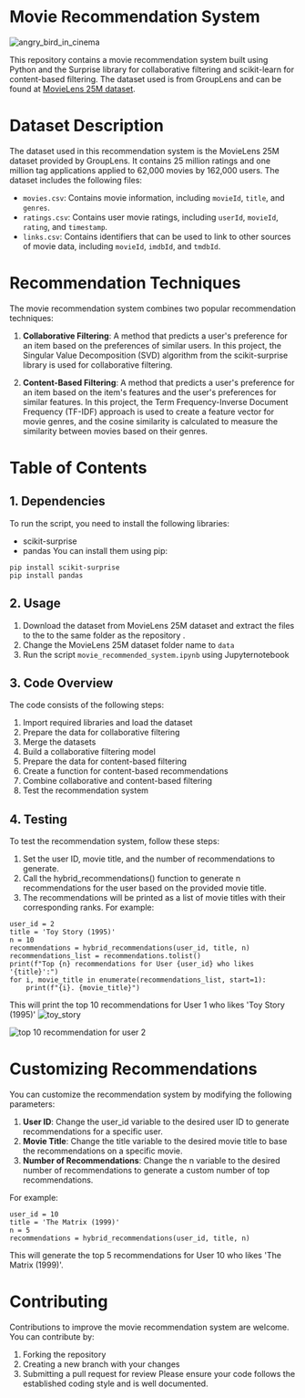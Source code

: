 # Movie Recommendation System
![angry_bird_in_cinema](https://media4.giphy.com/media/3o7rc0qU6m5hneMsuc/giphy.gif?cid=ecf05e47r1fe3wtme87wmqv8bgihs7wrz4qdinb7hl4rjcjl&rid=giphy.gif&ct=g)

This repository contains a movie recommendation system built using Python and the Surprise library for collaborative filtering and scikit-learn for content-based filtering. The dataset used is from GroupLens and can be found at [MovieLens 25M dataset](https://grouplens.org/datasets/movielens/25m/).

# Dataset Description

The dataset used in this recommendation system is the MovieLens 25M dataset provided by GroupLens. It contains 25 million ratings and one million tag applications applied to 62,000 movies by 162,000 users. The dataset includes the following files:

- `movies.csv`: Contains movie information, including `movieId`, `title`, and `genres`.
- `ratings.csv`: Contains user movie ratings, including `userId`, `movieId`, `rating`, and `timestamp`.
- `links.csv`: Contains identifiers that can be used to link to other sources of movie data, including `movieId`, `imdbId`, and `tmdbId`.

# Recommendation Techniques
The movie recommendation system combines two popular recommendation techniques:

1. **Collaborative Filtering**: A method that predicts a user's preference for an item based on the preferences of similar users. In this project, the Singular Value Decomposition (SVD) algorithm from the scikit-surprise library is used for collaborative filtering.

2. **Content-Based Filtering**: A method that predicts a user's preference for an item based on the item's features and the user's preferences for similar features. In this project, the Term Frequency-Inverse Document Frequency (TF-IDF) approach is used to create a feature vector for movie genres, and the cosine similarity is calculated to measure the similarity between movies based on their genres.

# Table of Contents
## 1. Dependencies
To run the script, you need to install the following libraries:

- scikit-surprise
- pandas
You can install them using pip:
```
pip install scikit-surprise
pip install pandas
```

## 2. Usage

1. Download the dataset from MovieLens 25M dataset and extract the files to the to the same folder as the repository .
2. Change the MovieLens 25M dataset folder name to `data`
3. Run the script `movie_recommended_system.ipynb` using Jupyternotebook

## 3. Code Overview

The code consists of the following steps:

1. Import required libraries and load the dataset
2. Prepare the data for collaborative filtering 
3. Merge the datasets 
4. Build a collaborative filtering model
5. Prepare the data for content-based filtering
6. Create a function for content-based recommendations
7. Combine collaborative and content-based filtering
8. Test the recommendation system

## 4. Testing

To test the recommendation system, follow these steps:

1. Set the user ID, movie title, and the number of recommendations to generate.
2. Call the hybrid_recommendations() function to generate n recommendations for the user based on the provided movie title.
3. The recommendations will be printed as a list of movie titles with their corresponding ranks.
For example: 

```
user_id = 2
title = 'Toy Story (1995)'
n = 10
recommendations = hybrid_recommendations(user_id, title, n)
recommendations_list = recommendations.tolist()
print(f"Top {n} recommendations for User {user_id} who likes '{title}':")
for i, movie_title in enumerate(recommendations_list, start=1):
    print(f"{i}. {movie_title}")
```
This will print the top 10 recommendations for User 1 who likes 'Toy Story (1995)'
![toy_story](https://media0.giphy.com/media/Jr9saevgSxACA/giphy.gif?cid=ecf05e47mhiuv53omrzda4lvqkfezznynkvxa28ts5eqngj1&rid=giphy.gif&ct=g)

![top 10 recommendation for user 2](https://user-images.githubusercontent.com/125786884/225857502-592a8d26-cd05-4324-adf3-62e2b889b254.png)



# Customizing Recommendations
You can customize the recommendation system by modifying the following parameters:

1. **User ID**: Change the user_id variable to the desired user ID to generate recommendations for a specific user.
2. **Movie Title**: Change the title variable to the desired movie title to base the recommendations on a specific movie.
3. **Number of Recommendations**: Change the n variable to the desired number of recommendations to generate a custom number of top recommendations.

For example:

```
user_id = 10
title = 'The Matrix (1999)'
n = 5
recommendations = hybrid_recommendations(user_id, title, n)
```

This will generate the top 5 recommendations for User 10 who likes 'The Matrix (1999)'.

# Contributing
Contributions to improve the movie recommendation system are welcome. You can contribute by:

1. Forking the repository
2. Creating a new branch with your changes
3. Submitting a pull request for review
Please ensure your code follows the established coding style and is well documented.
